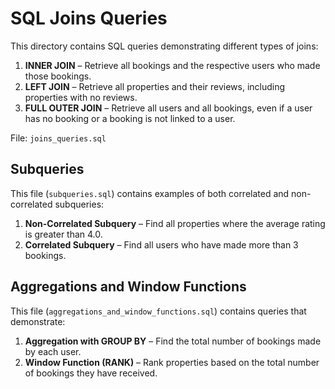 # SQL Joins Queries

This directory contains SQL queries demonstrating different types of joins:

1. **INNER JOIN** – Retrieve all bookings and the respective users who made those bookings.
2. **LEFT JOIN** – Retrieve all properties and their reviews, including properties with no reviews.
3. **FULL OUTER JOIN** – Retrieve all users and all bookings, even if a user has no booking or a booking is not linked to a user.

File: `joins_queries.sql`
## Subqueries

This file (`subqueries.sql`) contains examples of both correlated and non-correlated subqueries:

1. **Non-Correlated Subquery** – Find all properties where the average rating is greater than 4.0.
2. **Correlated Subquery** – Find all users who have made more than 3 bookings.

## Aggregations and Window Functions

This file (`aggregations_and_window_functions.sql`) contains queries that demonstrate:

1. **Aggregation with GROUP BY** – Find the total number of bookings made by each user.
2. **Window Function (RANK)** – Rank properties based on the total number of bookings they have received.

